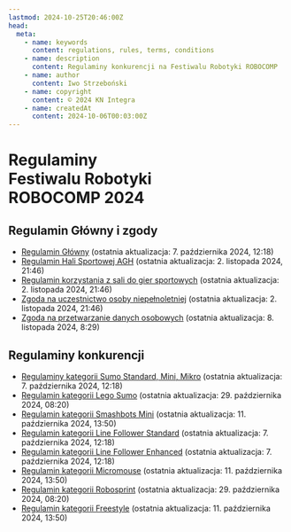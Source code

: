 ```yaml
---
lastmod: 2024-10-25T20:46:00Z
head:
  meta:
    - name: keywords
      content: regulations, rules, terms, conditions
    - name: description
      content: Regulaminy konkurencji na Festiwalu Robotyki ROBOCOMP
    - name: author
      content: Iwo Strzeboński
    - name: copyright
      content: © 2024 KN Integra
    - name: createdAt
      content: 2024-10-06T00:03:00Z
---
```


# Regulaminy <br />Festiwalu Robotyki <br />ROBOCOMP 2024

## Regulamin Główny i zgody

- <a href="../docs/pdf/Regulamin Główny.pdf" target="_blank">Regulamin Główny</a> (ostatnia aktualizacja: 7. października 2024, 12:18)
- <a href="../docs/pdf/REGULAMIN-HALI-SPORTOWEJ-AKADEMII-GORNICZO-ogolny.pdf" target="_blank">Regulamin Hali Sportowej AGH</a> (ostatnia aktualizacja: 2. listopada 2024, 21:46)
- <a href="../docs/pdf/REGULAMIN-KORZYSTANIA-Z-SALI-DO-GIER-SPORTOWYCH.pdf" target="_blank">Regulamin korzystania z sali do gier sportowych</a> (ostatnia aktualizacja: 2. listopada 2024, 21:46)
- <a href="../docs/pdf/Zgoda na Uczestnictwo.pdf" target="_blank">Zgoda na uczestnictwo osoby niepełnoletniej</a> (ostatnia aktualizacja: 2. listopada 2024, 21:46)
- <a href="../docs/pdf/Zgoda RODO.pdf" target="_blank">Zgoda na przetwarzanie danych osobowych</a> (ostatnia aktualizacja: 8. listopada 2024, 8:29)

## Regulaminy konkurencji

- <a href="../docs/pdf/competitions/Sumo.pdf" target="_blank">Regulaminy kategorii Sumo Standard, Mini, Mikro</a> (ostatnia aktualizacja: 7. października 2024, 12:18)
- <a href="../docs/pdf/competitions/Lego Sumo.pdf" target="_blank">Regulamin kategorii Lego Sumo</a> (ostatnia aktualizacja: 29. października 2024, 08:20)
- <a href="../docs/pdf/competitions/Mini Smashbots.pdf" target="_blank">Regulamin kategorii Smashbots Mini</a> (ostatnia aktualizacja: 11. października 2024, 13:50)
- <a href="../docs/pdf/competitions/Line Follower Standard.pdf" target="_blank">Regulamin kategorii Line Follower Standard</a> (ostatnia aktualizacja: 7. października 2024, 12:18)
- <a href="../docs/pdf/competitions/Line Follower Enhanced.pdf" target="_blank">Regulamin kategorii Line Follower Enhanced</a> (ostatnia aktualizacja: 7. października 2024, 12:18)
- <a href="../docs/pdf/competitions/Micromouse.pdf" target="_blank">Regulamin kategorii Micromouse</a> (ostatnia aktualizacja: 11. października 2024, 13:50)
- <a href="../docs/pdf/competitions/RoboSprint.pdf" target="_blank">Regulamin kategorii Robosprint</a> (ostatnia aktualizacja: 29. października 2024, 08:20)
- <a href="../docs/pdf/competitions/Freestyle.pdf" target="_blank">Regulamin kategorii Freestyle</a> (ostatnia aktualizacja: 11. października 2024, 13:50)
